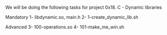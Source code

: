 We will be doing the following tasks for project 0x18. C - Dynamic libraries

Mandatory
1- libdynamic.so, main.h
2- 1-create_dynamic_lib.sh

Advanced
3- 100-operations.so
4- 101-make_me_win.sh
